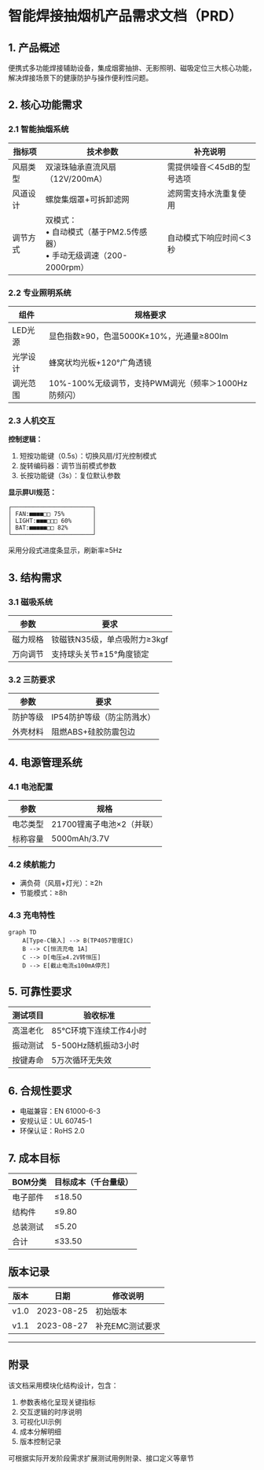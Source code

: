 # 智能焊接抽烟机产品需求文档（PRD）

## 1. 产品概述
便携式多功能焊接辅助设备，集成烟雾抽排、无影照明、磁吸定位三大核心功能，解决焊接场景下的健康防护与操作便利性问题。

## 2. 核心功能需求

### 2.1 智能抽烟系统
| 指标项       | 技术参数                          | 补充说明                     |
|--------------|-----------------------------------|------------------------------|
| 风扇类型      | 双滚珠轴承直流风扇（12V/200mA）  | 需提供噪音＜45dB的型号选项   |
| 风道设计      | 螺旋集烟罩+可拆卸滤网            | 滤网需支持水洗重复使用       |
| 调节方式      | 双模式：<br>• 自动模式（基于PM2.5传感器）<br>• 手动无级调速（200-2000rpm） | 自动模式下响应时间＜3秒      |

### 2.2 专业照明系统
| 组件          | 规格要求                                              |
|---------------|-------------------------------------------------------|
| LED光源       | 显色指数≥90，色温5000K±10%，光通量≥800lm            |
| 光学设计      | 蜂窝状均光板+120°广角透镜                             |
| 调光范围      | 10%-100%无级调节，支持PWM调光（频率＞1000Hz防频闪）  |

### 2.3 人机交互
**控制逻辑：**
1. 短按功能键（0.5s）：切换风扇/灯光控制模式
2. 旋转编码器：调节当前模式参数
3. 长按功能键（3s）：复位默认参数

**显示屏UI规范：**
```
┌───────────────────────┐
│ FAN:■■■■□□ 75%        │
│ LIGHT:■■■□□□ 60%      │
│ BAT:■■■■■□□ 82%       │
└───────────────────────┘
```
采用分段式进度条显示，刷新率≥5Hz

## 3. 结构需求

### 3.1 磁吸系统
| 参数       | 要求                          |
|------------|-------------------------------|
| 磁力规格   | 钕磁铁N35级，单点吸附力≥3kgf  |
| 万向调节   | 支持球头关节±15°角度锁定      |

### 3.2 三防要求
| 参数       | 要求                          |
|------------|-------------------------------|
| 防护等级   | IP54防护等级（防尘防溅水）    |
| 外壳材料   | 阻燃ABS+硅胶防震包边          |

## 4. 电源管理系统

### 4.1 电池配置
| 参数       | 规格                          |
|------------|-------------------------------|
| 电芯类型   | 21700锂离子电池×2（并联）     |
| 标称容量   | 5000mAh/3.7V                 |

### 4.2 续航能力
- 满负荷（风扇+灯光）：≥2h
- 节能模式：≥8h

### 4.3 充电特性
```mermaid
graph TD
    A[Type-C输入] --> B(TP4057管理IC)
    B --> C[恒流充电 1A]
    C --> D[电压≥4.2V转恒压]
    D --> E[截止电流≤100mA停充]
```

## 5. 可靠性要求
| 测试项目   | 验收标准                      |
|------------|-------------------------------|
| 高温老化   | 85℃环境下连续工作4小时        |
| 振动测试   | 5-500Hz随机振动3小时          |
| 按键寿命   | 5万次循环无失效               |

## 6. 合规性要求
- 电磁兼容：EN 61000-6-3
- 安规认证：UL 60745-1
- 环保认证：RoHS 2.0

## 7. 成本目标
| BOM分类    | 目标成本（千台量级）          |
|------------|-------------------------------|
| 电子部件   | ≤18.50                       |
| 结构件     | ≤9.80                        |
| 总装测试   | ≤5.20                        |
| 合计       | ≤33.50                       |

## 版本记录
| 版本       | 日期        | 修改说明           |
|------------|-------------|-------------------|
| v1.0       | 2023-08-25  | 初始版本          |
| v1.1       | 2023-08-27  | 补充EMC测试要求   |

---

## 附录
该文档采用模块化结构设计，包含：
1. 参数表格化呈现关键指标
2. 交互逻辑的时序说明
3. 可视化UI示例
4. 成本分解明细
5. 版本控制记录

可根据实际开发阶段需求扩展测试用例附录、接口定义等章节